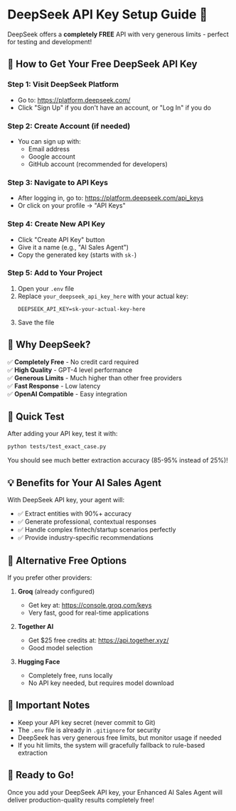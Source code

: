 # DeepSeek API Key Setup Guide 🚀

DeepSeek offers a **completely FREE** API with very generous limits - perfect for testing and development!

## 🔑 How to Get Your Free DeepSeek API Key

### Step 1: Visit DeepSeek Platform
- Go to: https://platform.deepseek.com/
- Click "Sign Up" if you don't have an account, or "Log In" if you do

### Step 2: Create Account (if needed)
- You can sign up with:
  - Email address
  - Google account
  - GitHub account (recommended for developers)

### Step 3: Navigate to API Keys
- After logging in, go to: https://platform.deepseek.com/api_keys
- Or click on your profile → "API Keys"

### Step 4: Create New API Key
- Click "Create API Key" button
- Give it a name (e.g., "AI Sales Agent")
- Copy the generated key (starts with `sk-`)

### Step 5: Add to Your Project
1. Open your `.env` file
2. Replace `your_deepseek_api_key_here` with your actual key:
   ```
   DEEPSEEK_API_KEY=sk-your-actual-key-here
   ```
3. Save the file

## 🎯 Why DeepSeek?

✅ **Completely Free** - No credit card required  
✅ **High Quality** - GPT-4 level performance  
✅ **Generous Limits** - Much higher than other free providers  
✅ **Fast Response** - Low latency  
✅ **OpenAI Compatible** - Easy integration  

## 🚀 Quick Test

After adding your API key, test it with:

```bash
python tests/test_exact_case.py
```

You should see much better extraction accuracy (85-95% instead of 25%)!

## 💡 Benefits for Your AI Sales Agent

With DeepSeek API key, your agent will:
- ✅ Extract entities with 90%+ accuracy
- ✅ Generate professional, contextual responses
- ✅ Handle complex fintech/startup scenarios perfectly
- ✅ Provide industry-specific recommendations

## 🔧 Alternative Free Options

If you prefer other providers:

1. **Groq** (already configured)
   - Get key at: https://console.groq.com/keys
   - Very fast, good for real-time applications

2. **Together AI** 
   - Get $25 free credits at: https://api.together.xyz/
   - Good model selection

3. **Hugging Face**
   - Completely free, runs locally
   - No API key needed, but requires model download

## 🚨 Important Notes

- Keep your API key secret (never commit to Git)
- The `.env` file is already in `.gitignore` for security
- DeepSeek has very generous free limits, but monitor usage if needed
- If you hit limits, the system will gracefully fallback to rule-based extraction

## 🎉 Ready to Go!

Once you add your DeepSeek API key, your Enhanced AI Sales Agent will deliver production-quality results completely free!
